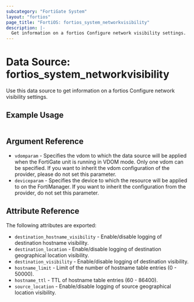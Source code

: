 ```yaml
---
subcategory: "FortiGate System"
layout: "fortios"
page_title: "FortiOS: fortios_system_networkvisibility"
description: |-
  Get information on a fortios Configure network visibility settings.
---
```


# Data Source: fortios_system_networkvisibility
Use this data source to get information on a fortios Configure network visibility settings.


## Example Usage

```hcl

```

## Argument Reference

* `vdomparam` - Specifies the vdom to which the data source will be applied when the FortiGate unit is running in VDOM mode. Only one vdom can be specified. If you want to inherit the vdom configuration of the provider, please do not set this parameter.
* `deviceparam` - Specifies the device to which the resource will be applied to on the FortiManager. If you want to inherit the configuration from the provider, do not set this parameter.

## Attribute Reference

The following attributes are exported:

* `destination_hostname_visibility` - Enable/disable logging of destination hostname visibility.
* `destination_location` - Enable/disable logging of destination geographical location visibility.
* `destination_visibility` - Enable/disable logging of destination visibility.
* `hostname_limit` - Limit of the number of hostname table entries (0 - 50000).
* `hostname_ttl` - TTL of hostname table entries (60 - 86400).
* `source_location` - Enable/disable logging of source geographical location visibility.

